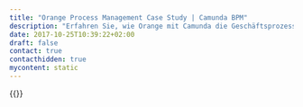 ```yaml
---
title: "Orange Process Management Case Study | Camunda BPM"
description: "Erfahren Sie, wie Orange mit Camunda die Geschäftsprozessautomatisierung organisiert und die Effizienz im Unternehmen gesteigert hat. Camunda ist der Marktführer für Workflow-Automatisierung basierend auf Java und BPMN 2.0."
date: 2017-10-25T10:39:22+02:00
draft: false
contact: true
contacthidden: true
mycontent: static
---
```

{{<case-study-single
company="Orange"
companydescription="Unsere Geschichte in Rumänien beginnt 1997, als der erste Anruf im Netz Dialog erfolgte. Dann, im Jahr 2002, wurden Dialog und Alo zu Orange. Wir sind derzeit ein Telekommunikationsbetreiber, der integrierte Dienstleistungen anbietet. Mit über 10 Millionen Kunden und einem Umsatz von 1,1 Milliarden Euro im Jahr 2018 sind wir Marktführer in Rumänien. Wir verbinden 1 von 2 Rumänen und bieten eine breite Palette von Kommunikationslösungen für Kunden, sowohl für Privatpersonen als auch für Unternehmen, von Sprachdiensten, festen und mobilen Daten- oder Fernsehdiensten bis hin zu Smart Home Lösungen und mobilen Finanzdienstleistungen. Unser Bestreben, die erste Wahl für Konnektivität, digitale Unterhaltung und digitale Dienste für Familien und Unternehmen im ganzen Land zu werden, spiegelt sich in unseren laufenden Bemühungen wider, wie der Identifizierung einfacher und innovativer Dienste, die den Kunden helfen, besser zu kommunizieren und zu interagieren. Im Jahr 2019 erhielten wir die siebte Top-Arbeitgeber-Zertifizierung in Folge und sind damit das einzige Telekommunikationsunternehmen in Rumänien, das diese Zertifizierung vom unabhängigen Top-Arbeitgeber-Institut erhält."
customerquote=""
teaser=""
usecase=""
videolink=""
logo="//images.ctfassets.net/vpidbgnakfvf/61TtYa0QccK8LHIVjk4kXF/486b945b44c3d953e86c766229c88d09/Logo-Orange_1234_mediatheque-lightbox.jpg"
pdf=""
thumbnail="">}}